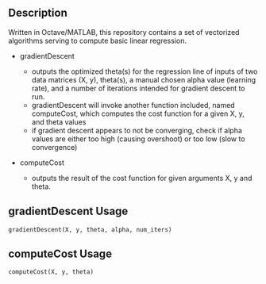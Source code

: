 ## Description
Written in Octave/MATLAB, this repository contains a set of vectorized algorithms serving to compute basic linear regression. 

- gradientDescent
  - outputs the optimized theta(s) for the regression line of inputs of two data matrices (X, y), theta(s), a manual chosen alpha value (learning rate), and a number of iterations intended for gradient descent to run.
  - gradientDescent will invoke another function included, named computeCost, which computes the cost function for a given X, y, and theta values
  - if gradient descent appears to not be converging, check if alpha values are either too high (causing overshoot) or too low (slow to convergence)
  
- computeCost
  - outputs the result of the cost function for given arguments X, y and theta.

## gradientDescent Usage
```
gradientDescent(X, y, theta, alpha, num_iters)
```
## computeCost Usage
```
computeCost(X, y, theta)
```

